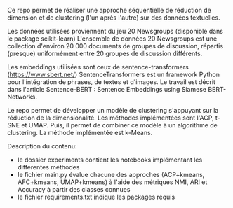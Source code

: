 Ce repo permet de réaliser une approche séquentielle de réduction de dimension et de clustering (l'un après l'autre) sur des données textuelles.

Les données utilisées proviennent du jeu 20 Newsgroups (disponible dans le package scikit-learn)
L'ensemble de données 20 Newsgroups est une collection d'environ 20 000 documents de groupes de discussion, répartis (presque) uniformément entre 20 groupes de discussion différents.

Les embeddings utilisées sont ceux de sentence-transformers (https://www.sbert.net/)
SentenceTransformers est un framework Python pour l'intégration de phrases, de textes et d'images. Le travail est décrit dans l'article Sentence-BERT : Sentence Embeddings using Siamese BERT-Networks.

Le repo permet de développer un modèle de clustering s'appuyant sur la réduction de la dimensionalité. Les méthodes implémentées sont l'ACP, t-SNE et UMAP. 
Puis, il permet de combiner ce modèle à un algorithme de clustering. La méthode implémentée est k-Means.

Description du contenu:
- le dossier experiments contient les notebooks implémentant les différentes méthodes
- le fichier main.py évalue chacune des approches (ACP+kmeans, AFC+kmeans, UMAP+kmeans) à l'aide des métriques NMI, ARI et Accuracy à partir des classes connues
- le fichier requirements.txt indique les packages requis
